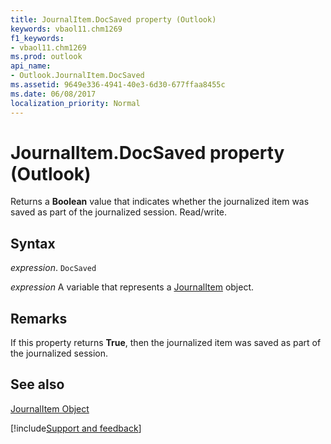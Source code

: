 ```yaml
---
title: JournalItem.DocSaved property (Outlook)
keywords: vbaol11.chm1269
f1_keywords:
- vbaol11.chm1269
ms.prod: outlook
api_name:
- Outlook.JournalItem.DocSaved
ms.assetid: 9649e336-4941-40e3-6d30-677ffaa8455c
ms.date: 06/08/2017
localization_priority: Normal
---
```



# JournalItem.DocSaved property (Outlook)

Returns a  **Boolean** value that indicates whether the journalized item was saved as part of the journalized session. Read/write.


## Syntax

_expression_. `DocSaved`

_expression_ A variable that represents a [JournalItem](Outlook.JournalItem.md) object.


## Remarks

If this property returns  **True**, then the journalized item was saved as part of the journalized session.


## See also


[JournalItem Object](Outlook.JournalItem.md)

[!include[Support and feedback](~/includes/feedback-boilerplate.md)]